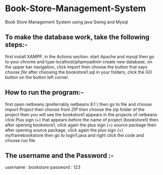 # Book-Store-Management-System
Book Store Management System using java Swing and Mysql

To make the database work, take the following steps:-
--------------------------

first install XAMPP, in the Actions section: start Apache and mysql
then go to your chrome and type localhost/phpmyadmin
create new database, on the upper bar navigation, click import 
then choose the button that says *choose file* 
after choosing the bookstore1.sql in your folders, click the GO button on the button left corner.

 How to run the program:-
 --------------------------
 first open  netbeans (preferrably netbeans 8.1 ) 
 then go to file and choose *import Project* then choose from *ZIP*
 then choose the zip folder of the project
 then you will see the bookstore1 appears in the projects of netbeans 
 click Plus sign (+) that appears before the name of project (bookstore1)
 then after opening bookstore1, click again the plus sign (+) source package
  then after opening source package, click again the plus sign (+) myframebookstore
  then go to login1.java  and right click the code and choose run file 
  
  
  The username and the Password :-
   --------------------------
   username : bookstore
   password : 123
   

